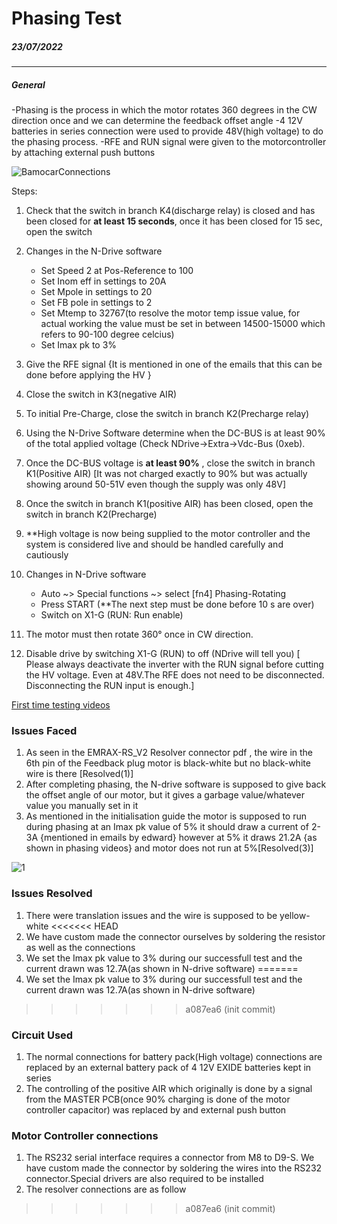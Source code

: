 
# Phasing Test
##### 23/07/2022

______________
##### General 
-Phasing is the process in which the motor rotates 360 degrees in the CW direction once and we can determine the feedback offset angle
-4 12V batteries in series connection were used to provide 48V(high voltage) to do the phasing process. 
-RFE and RUN signal were given to the motorcontroller by attaching external push buttons

![BamocarConnections](https://user-images.githubusercontent.com/93036845/184670133-faa320b2-8469-42ef-80a9-63e0c4e41fbf.jpg)


Steps:
1. Check that the switch in branch K4(discharge relay) is closed and has been closed for **at least 15 seconds**, once it has been closed for 15 sec, open the switch 

2. Changes in the N-Drive software
    -  Set Speed 2 at Pos-Reference to 100 
    -  Set Inom eff in settings to 20A
    -  Set Mpole in settings to 20
    -  Set FB pole in settings to 2
    -  Set Mtemp to 32767(to resolve the motor temp issue value, for actual working the value must be set in between 14500-15000 which refers to 90-100 degree celcius)
    -  Set Imax pk to 3%
3. Give the RFE signal {It is mentioned in one of the emails that this can be done before applying the HV }
4. Close the switch in K3(negative AIR)
5. To initial Pre-Charge, close the switch in branch K2(Precharge relay)
6. Using the N-Drive Software determine when the DC-BUS is at least 90% of the total applied voltage (Check NDrive->Extra->Vdc-Bus (0xeb).
7. Once the DC-BUS voltage is **at least 90%** , close the switch in branch K1(Positive AIR) [It was not charged exactly to 90% but was actually showing around 50-51V even though the supply was only 48V]
8. Once the switch in branch K1(positive AIR) has been closed, open the switch in branch K2(Precharge)
9. **High voltage is now being supplied to the motor controller and the system is considered live and should be handled carefully and cautiously 
10.  Changes in N-Drive software
     - Auto ~> Special functions ~> select [fn4] Phasing-Rotating
     - Press START (**The next step must be done before 10 s are over) 
     -  Switch on X1-G (RUN: Run enable)
11. The motor must then rotate 360° once in CW direction. 
12. Disable drive by switching X1-G  (RUN) to off (NDrive will tell you) [ Please always deactivate the inverter with the RUN signal before cutting the HV voltage. Even at 48V.The RFE does not need to be disconnected. Disconnecting the RUN input is enough.]


 [First time testing videos](https://drive.google.com/drive/folders/1Byp8bGNmG__OxLTApcdZgOM1uu7ePpO7 "With a Title")

### Issues Faced
1. As seen in the EMRAX-RS_V2 Resolver connector pdf , the wire in the 6th pin of the Feedback plug motor is black-white but no black-white wire is there [Resolved(1)]
2. After completing phasing, the N-drive software is supposed to give back the offset angle of our motor, but it gives a garbage value/whatever value you manually set in it
3. As mentioned in the initialisation guide the motor is supposed to run during phasing at an Imax pk value of 5% it should draw a current of 2-3A {mentioned in emails by edward} however at 5% it draws 21.2A {as shown in phasing videos} and motor does not run at 5%[Resolved(3)]

	   
![1](https://user-images.githubusercontent.com/93036845/184670173-512488b0-ff51-4e91-8855-7a92d070d92c.jpeg)



### Issues Resolved
1. There were translation issues and the wire is supposed to be yellow-white
<<<<<<< HEAD
2. We have custom made the connector ourselves by soldering the resistor as well as the connections
3. We set the Imax pk value to 3% during our successfull test and the current drawn was 12.7A(as shown in N-drive software)
=======
2. We set the Imax pk value to 3% during our successfull test and the current drawn was 12.7A(as shown in N-drive software)
>>>>>>> a087ea6 (init commit)

### Circuit Used
1. The normal connections for battery pack(High voltage) connections are replaced by an external battery pack of 4 12V EXIDE batteries kept in series 
2. The controlling of the positive AIR which originally is done by a signal from the MASTER PCB(once 90% charging is done of the motor controller capacitor) was replaced by and external push button 






### Motor Controller connections
1. The RS232 serial interface requires a connector from M8 to D9-S. We have custom made the connector by soldering the wires into the RS232 connector.Special drivers are also required to be installed
2. The resolver connections are as follow
>>>>>>> a087ea6 (init commit)
